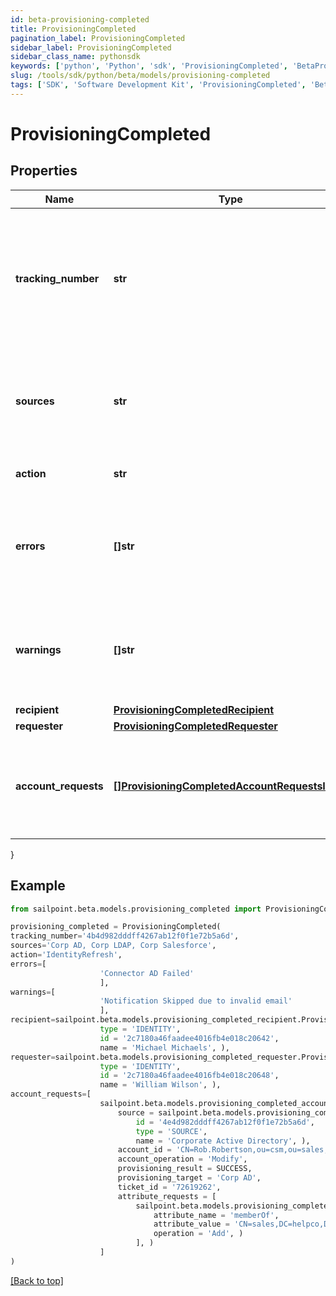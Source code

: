 ```yaml
---
id: beta-provisioning-completed
title: ProvisioningCompleted
pagination_label: ProvisioningCompleted
sidebar_label: ProvisioningCompleted
sidebar_class_name: pythonsdk
keywords: ['python', 'Python', 'sdk', 'ProvisioningCompleted', 'BetaProvisioningCompleted'] 
slug: /tools/sdk/python/beta/models/provisioning-completed
tags: ['SDK', 'Software Development Kit', 'ProvisioningCompleted', 'BetaProvisioningCompleted']
---
```


# ProvisioningCompleted


## Properties

Name | Type | Description | Notes
------------ | ------------- | ------------- | -------------
**tracking_number** | **str** | Provisioning request's reference number. Useful for tracking status in the 'Account Activity' search interface. | [required]
**sources** | **str** | Sources the provisioning transactions were performed on. Sources are comma separated. | [required]
**action** | **str** | Origin of the provisioning request. | [optional] 
**errors** | **[]str** | List of any accumulated error messages that occurred during provisioning. | [optional] 
**warnings** | **[]str** | List of any accumulated warning messages that occurred during provisioning. | [optional] 
**recipient** | [**ProvisioningCompletedRecipient**](provisioning-completed-recipient) |  | [required]
**requester** | [**ProvisioningCompletedRequester**](provisioning-completed-requester) |  | [optional] 
**account_requests** | [**[]ProvisioningCompletedAccountRequestsInner**](provisioning-completed-account-requests-inner) | List of provisioning instructions to perform on an account-by-account basis. | [required]
}

## Example

```python
from sailpoint.beta.models.provisioning_completed import ProvisioningCompleted

provisioning_completed = ProvisioningCompleted(
tracking_number='4b4d982dddff4267ab12f0f1e72b5a6d',
sources='Corp AD, Corp LDAP, Corp Salesforce',
action='IdentityRefresh',
errors=[
                    'Connector AD Failed'
                    ],
warnings=[
                    'Notification Skipped due to invalid email'
                    ],
recipient=sailpoint.beta.models.provisioning_completed_recipient.ProvisioningCompleted_recipient(
                    type = 'IDENTITY', 
                    id = '2c7180a46faadee4016fb4e018c20642', 
                    name = 'Michael Michaels', ),
requester=sailpoint.beta.models.provisioning_completed_requester.ProvisioningCompleted_requester(
                    type = 'IDENTITY', 
                    id = '2c7180a46faadee4016fb4e018c20648', 
                    name = 'William Wilson', ),
account_requests=[
                    sailpoint.beta.models.provisioning_completed_account_requests_inner.ProvisioningCompleted_accountRequests_inner(
                        source = sailpoint.beta.models.provisioning_completed_account_requests_inner_source.ProvisioningCompleted_accountRequests_inner_source(
                            id = '4e4d982dddff4267ab12f0f1e72b5a6d', 
                            type = 'SOURCE', 
                            name = 'Corporate Active Directory', ), 
                        account_id = 'CN=Rob.Robertson,ou=csm,ou=sales,dc=helpco,dc=com', 
                        account_operation = 'Modify', 
                        provisioning_result = SUCCESS, 
                        provisioning_target = 'Corp AD', 
                        ticket_id = '72619262', 
                        attribute_requests = [
                            sailpoint.beta.models.provisioning_completed_account_requests_inner_attribute_requests_inner.ProvisioningCompleted_accountRequests_inner_attributeRequests_inner(
                                attribute_name = 'memberOf', 
                                attribute_value = 'CN=sales,DC=helpco,DC=com', 
                                operation = 'Add', )
                            ], )
                    ]
)

```
[[Back to top]](#) 

